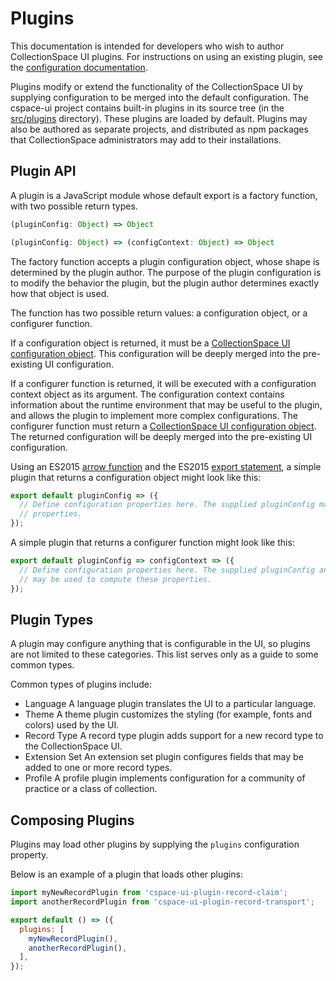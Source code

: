 # Plugins

This documentation is intended for developers who wish to author CollectionSpace UI plugins. For instructions on using an existing plugin, see the [configuration documentation](../../configuration).

Plugins modify or extend the functionality of the CollectionSpace UI by supplying configuration to be merged into the default configuration. The cspace-ui project contains built-in plugins in its source tree (in the [src/plugins](../../../src/plugins) directory). These plugins are loaded by default. Plugins may also be authored as separate projects, and distributed as npm packages that CollectionSpace administrators may add to their installations.

## Plugin API

A plugin is a JavaScript module whose default export is a factory function, with two possible return types.

```JavaScript
(pluginConfig: Object) => Object
```

```JavaScript
(pluginConfig: Object) => (configContext: Object) => Object
```

The factory function accepts a plugin configuration object, whose shape is determined by the plugin author. The purpose of the plugin configuration is to modify the behavior the plugin, but the plugin author determines exactly how that object is used.

The function has two possible return values: a configuration object, or a configurer function.

If a configuration object is returned, it must be a [CollectionSpace UI configuration object](../../configuration). This configuration will be deeply merged into the pre-existing UI configuration.

If a configurer function is returned, it will be executed with a configuration context object as its argument. The configuration context contains information about the runtime environment that may be useful to the plugin, and allows the plugin to implement more complex configurations. The configurer function must return a [CollectionSpace UI configuration object](../../configuration). The returned configuration will be deeply merged into the pre-existing UI configuration.

Using an ES2015 [arrow function](https://developer.mozilla.org/en-US/docs/Web/JavaScript/Reference/Functions/Arrow_functions) and the ES2015 [export statement](https://developer.mozilla.org/en-US/docs/Web/JavaScript/Reference/Statements/export), a simple plugin that returns a configuration object might look like this:

```JavaScript
export default pluginConfig => ({
  // Define configuration properties here. The supplied pluginConfig may be used to compute these
  // properties.
});
```

A simple plugin that returns a configurer function might look like this:

```JavaScript
export default pluginConfig => configContext => ({
  // Define configuration properties here. The supplied pluginConfig and configContext arguments
  // may be used to compute these properties.
});
```

## Plugin Types

A plugin may configure anything that is configurable in the UI, so plugins are not limited to these categories. This list serves only as a guide to some common types.

Common types of plugins include:

- Language
  A language plugin translates the UI to a particular language.
- Theme
  A theme plugin customizes the styling (for example, fonts and colors) used by the UI.
- Record Type
  A record type plugin adds support for a new record type to the CollectionSpace UI.
- Extension Set
  An extension set plugin configures fields that may be added to one or more record types.
- Profile
  A profile plugin implements configuration for a community of practice or a class of collection.

## Composing Plugins

Plugins may load other plugins by supplying the `plugins` configuration property.

Below is an example of a plugin that loads other plugins:

```JavaScript
import myNewRecordPlugin from 'cspace-ui-plugin-record-claim';
import anotherRecordPlugin from 'cspace-ui-plugin-record-transport';

export default () => ({
  plugins: [
    myNewRecordPlugin(),
    anotherRecordPlugin(),
  ],
});
```
